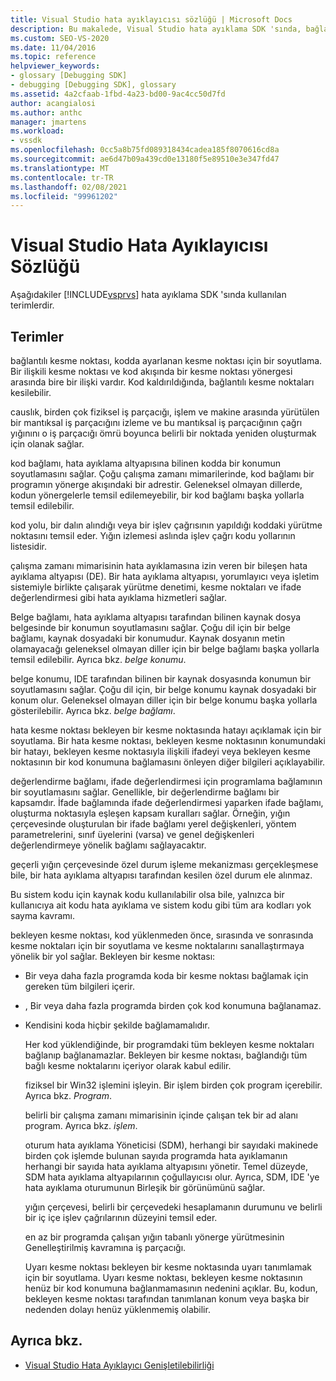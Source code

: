 ```yaml
---
title: Visual Studio hata ayıklayıcısı sözlüğü | Microsoft Docs
description: Bu makalede, Visual Studio hata ayıklama SDK 'sında, bağlama kesme noktası, kaussellik ve kod bağlamı gibi birçok terim açıklanmaktadır.
ms.custom: SEO-VS-2020
ms.date: 11/04/2016
ms.topic: reference
helpviewer_keywords:
- glossary [Debugging SDK]
- debugging [Debugging SDK], glossary
ms.assetid: 4a2cfaab-1fbd-4a23-bd00-9ac4cc50d7fd
author: acangialosi
ms.author: anthc
manager: jmartens
ms.workload:
- vssdk
ms.openlocfilehash: 0cc5a8b75fd089318434cadea185f8070616cd8a
ms.sourcegitcommit: ae6d47b09a439cd0e13180f5e89510e3e347fd47
ms.translationtype: MT
ms.contentlocale: tr-TR
ms.lasthandoff: 02/08/2021
ms.locfileid: "99961202"
---
```

# <a name="visual-studio-debugger-glossary"></a>Visual Studio Hata Ayıklayıcısı Sözlüğü
Aşağıdakiler [!INCLUDE[vsprvs](../../../code-quality/includes/vsprvs_md.md)] hata ayıklama SDK 'sında kullanılan terimlerdir.

## <a name="terms"></a>Terimler
 bağlantılı kesme noktası, kodda ayarlanan kesme noktası için bir soyutlama. Bir ilişkili kesme noktası ve kod akışında bir kesme noktası yönergesi arasında bire bir ilişki vardır. Kod kaldırıldığında, bağlantılı kesme noktaları kesilebilir.

 causlık, birden çok fiziksel iş parçacığı, işlem ve makine arasında yürütülen bir mantıksal iş parçacığını izleme ve bu mantıksal iş parçacığının çağrı yığınını o iş parçacığı ömrü boyunca belirli bir noktada yeniden oluşturmak için olanak sağlar.

 kod bağlamı, hata ayıklama altyapısına bilinen kodda bir konumun soyutlamasını sağlar. Çoğu çalışma zamanı mimarilerinde, kod bağlamı bir programın yönerge akışındaki bir adrestir. Geleneksel olmayan dillerde, kodun yönergelerle temsil edilemeyebilir, bir kod bağlamı başka yollarla temsil edilebilir.

 kod yolu, bir dalın alındığı veya bir işlev çağrısının yapıldığı koddaki yürütme noktasını temsil eder. Yığın izlemesi aslında işlev çağrı kodu yollarının listesidir.

 çalışma zamanı mimarisinin hata ayıklamasına izin veren bir bileşen hata ayıklama altyapısı (DE). Bir hata ayıklama altyapısı, yorumlayıcı veya işletim sistemiyle birlikte çalışarak yürütme denetimi, kesme noktaları ve ifade değerlendirmesi gibi hata ayıklama hizmetleri sağlar.

 Belge bağlamı, hata ayıklama altyapısı tarafından bilinen kaynak dosya belgesinde bir konumun soyutlamasını sağlar. Çoğu dil için bir belge bağlamı, kaynak dosyadaki bir konumudur. Kaynak dosyanın metin olamayacağı geleneksel olmayan diller için bir belge bağlamı başka yollarla temsil edilebilir. Ayrıca bkz. *belge konumu*.

 belge konumu, IDE tarafından bilinen bir kaynak dosyasında konumun bir soyutlamasını sağlar. Çoğu dil için, bir belge konumu kaynak dosyadaki bir konum olur. Geleneksel olmayan diller için bir belge konumu başka yollarla gösterilebilir. Ayrıca bkz. *belge bağlamı*.

 hata kesme noktası bekleyen bir kesme noktasında hatayı açıklamak için bir soyutlama. Bir hata kesme noktası, bekleyen kesme noktasının konumundaki bir hatayı, bekleyen kesme noktasıyla ilişkili ifadeyi veya bekleyen kesme noktasının bir kod konumuna bağlamasını önleyen diğer bilgileri açıklayabilir.

 değerlendirme bağlamı, ifade değerlendirmesi için programlama bağlamının bir soyutlamasını sağlar. Genellikle, bir değerlendirme bağlamı bir kapsamdır. İfade bağlamında ifade değerlendirmesi yaparken ifade bağlamı, oluşturma noktasıyla eşleşen kapsam kuralları sağlar. Örneğin, yığın çerçevesinde oluşturulan bir ifade bağlamı yerel değişkenleri, yöntem parametrelerini, sınıf üyelerini (varsa) ve genel değişkenleri değerlendirmeye yönelik bağlamı sağlayacaktır.

 geçerli yığın çerçevesinde özel durum işleme mekanizması gerçekleşmese bile, bir hata ayıklama altyapısı tarafından kesilen özel durum ele alınmaz.

 Bu sistem kodu için kaynak kodu kullanılabilir olsa bile, yalnızca bir kullanıcıya ait kodu hata ayıklama ve sistem kodu gibi tüm ara kodları yok sayma kavramı.

 bekleyen kesme noktası, kod yüklenmeden önce, sırasında ve sonrasında kesme noktaları için bir soyutlama ve kesme noktalarını sanallaştırmaya yönelik bir yol sağlar. Bekleyen bir kesme noktası:

- Bir veya daha fazla programda koda bir kesme noktası bağlamak için gereken tüm bilgileri içerir.

- , Bir veya daha fazla programda birden çok kod konumuna bağlanamaz.

- Kendisini koda hiçbir şekilde bağlamamalıdır.

  Her kod yüklendiğinde, bir programdaki tüm bekleyen kesme noktaları bağlanıp bağlanamazlar. Bekleyen bir kesme noktası, bağlandığı tüm bağlı kesme noktalarını içeriyor olarak kabul edilir.

  fiziksel bir Win32 işlemini işleyin. Bir işlem birden çok program içerebilir. Ayrıca bkz. *Program*.

  belirli bir çalışma zamanı mimarisinin içinde çalışan tek bir ad alanı program. Ayrıca bkz. *işlem*.

  oturum hata ayıklama Yöneticisi (SDM), herhangi bir sayıdaki makinede birden çok işlemde bulunan sayıda programda hata ayıklamanın herhangi bir sayıda hata ayıklama altyapısını yönetir. Temel düzeyde, SDM hata ayıklama altyapılarının çoğullayıcısı olur. Ayrıca, SDM, IDE 'ye hata ayıklama oturumunun Birleşik bir görünümünü sağlar.

  yığın çerçevesi, belirli bir çerçevedeki hesaplamanın durumunu ve belirli bir iç içe işlev çağrılarının düzeyini temsil eder.

  en az bir programda çalışan yığın tabanlı yönerge yürütmesinin Genelleştirilmiş kavramına iş parçacığı.

  Uyarı kesme noktası bekleyen bir kesme noktasında uyarı tanımlamak için bir soyutlama. Uyarı kesme noktası, bekleyen kesme noktasının henüz bir kod konumuna bağlanmamasının nedenini açıklar. Bu, kodun, bekleyen kesme noktası tarafından tanımlanan konum veya başka bir nedenden dolayı henüz yüklenmemiş olabilir.

## <a name="see-also"></a>Ayrıca bkz.
- [Visual Studio Hata Ayıklayıcı Genişletilebilirliği](../../../extensibility/debugger/visual-studio-debugger-extensibility.md)
